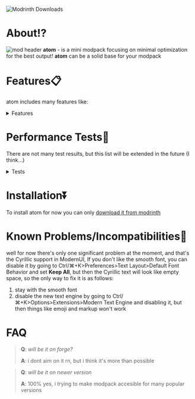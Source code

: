 ![Modrinth Downloads](https://img.shields.io/modrinth/dt/bCuB6o0F?style=flat&logo=modrinth&logoColor=%2300AF5C&color=%2300AF5C)

# About⁉
![mod header](https://cdn.modrinth.com/data/cached_images/32a8ad54e3938e3ae4fba92a2a88bf91b1e816eb.jpeg)
**atom** - is a mini modpack focusing on minimal optimization for the best output! **atom**  can be a solid base for your modpack
# Features📋
atom includes many features like: 


<details>
<summary>Features</summary>

 - new ui and text rendering engine which gives you cool things like emoji support
 - fast game startup
 - world generation preview
 - chunk optimization
 - overall visual optimizations
 - shader support


</details>



# Performance Tests🚗

There are not many test results, but this list will be extended in the future (I think...)

<details>
<summary>Tests</summary>

> 🖥️GPU - GeForce GTX 1050 🧮CPU - Intel(R) Core(TM) i5-7300HQ CPU @ 2.50GHz   2.50 GHz 📟RAM - 16GB
> 
> ![1050test](https://cdn.modrinth.com/data/cached_images/d285af5843e9da7b32f6f5a18b609dda8b1fa947.png)

</details>


# Installation⏬

To install atom for now you can only [download it from modrinth](https://modrinth.com/modpack/atommodpack)

# Known Problems/Incompatibilities🧱

well for now there's only one significant problem at the moment, and that's the Cyrillic support in ModernUI,
If you don't like the smooth font, you can disable it by going to Ctrl/⌘+K>Preferences>Text Layout>Default Font Behavior and set **Keep All**, but then the Cyrillic text will look like empty space, so the only way to fix it is as follows:
1. stay with the smooth font
2. disable the new text engine by going to Ctrl/⌘+K>Options>Extensions>Modern Text Engine and disabling it, but then things like emoji and markup won't work

# FAQ
> **Q**: _will be it on forge?_
> 
> **A**: i dont aim on it rn, but i think it's more than possible

> **Q**: _will be it on newer version_
> 
> **A**: 100% yes, i trying to make modpack accesible for many popular versions



